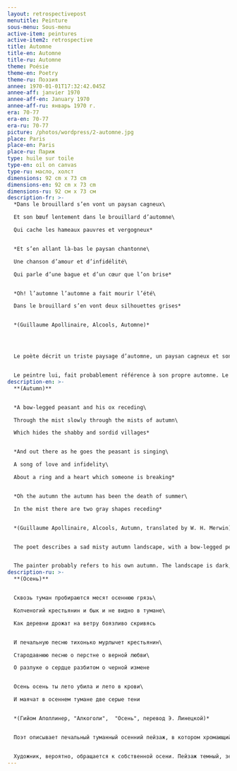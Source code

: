 ```yaml
---
layout: retrospectivepost
menutitle: Peinture
sous-menu: Sous-menu
active-item: peintures
active-item2: retrospective
title: Automne
title-en: Automne
title-ru: Automne
theme: Poésie
theme-en: Poetry
theme-ru: Поэзия
annee: 1970-01-01T17:32:42.045Z
annee-aff: janvier 1970
annee-aff-en: January 1970
annee-aff-ru: январь 1970 г.
era: 70-77
era-en: 70-77
era-ru: 70-77
picture: /photos/wordpress/2-automne.jpg
place: Paris
place-en: Paris
place-ru: Париж
type: huile sur toile
type-en: oil on canvas
type-ru: масло, холст
dimensions: 92 cm x 73 cm
dimensions-en: 92 cm x 73 cm
dimensions-ru: 92 см x 73 см
description-fr: >-
  *Dans le brouillard s’en vont un paysan cagneux\

  Et son bœuf lentement dans le brouillard d’automne\

  Qui cache les hameaux pauvres et vergogneux*


  *Et s’en allant là-bas le paysan chantonne\

  Une chanson d’amour et d’infidélité\

  Qui parle d’une bague et d’un cœur que l’on brise*


  *Oh! l’automne l’automne a fait mourir l’été\

  Dans le brouillard s’en vont deux silhouettes grises*


  *(Guillaume Apollinaire, Alcools, Automne)*




  Le poète décrit un triste paysage d’automne, un paysan cagneux et son bœuf suivent la route dans le brouillard, il pleure un amour perdu.


  Le peintre lui, fait probablement référence à son propre automne. Le paysage est sombre, le sol est terreux, recouvert de feuilles brunes et rouges. Le paysan et en bas du tableau, il a les bras écartés (un bleu, un rouge), il est derrière son bœuf à la croupe noire. On aperçoit au loin les hameaux noirs sur fond de ciel vert. Le soleil est rouge sang.
description-en: >-
  **(Autumn)** 


  *A bow-legged peasant and his ox receding\

  Through the mist slowly through the mists of autumn\

  Which hides the shabby and sordid villages*


  *And out there as he goes the peasant is singing\

  A song of love and infidelity\

  About a ring and a heart which someone is breaking*


  *Oh the autumn the autumn has been the death of summer\

  In the mist there are two gray shapes receding*


  *(Guillaume Apollinaire, Alcools, Autumn, translated by W. H. Merwin)*


  The poet describes a sad misty autumn landscape, with a bow-legged peasant following his ox and weeping for a lost love. 


  The painter probably refers to his own autumn. The landscape is dark, the ground is earthy, littered with brown and red leaves. The peasant at the bottom of the painting has his arms outstretched (one blue, one red), he is behind his black-rumped ox. One can see in the distance the black hamlets against a filthy green and grey sky with a large blood-red sun.
description-ru: >-
  **(Осень)**


  Сквозь туман пробираются месят осеннюю грязь\

  Колченогий крестьянин и бык и не видно в тумане\

  Как деревни дрожат на ветру боязливо скривясь


  И печальную песню тихонько мурлычет крестьянин\

  Стародавнюю песню о перстне о верной любви\

  О разлуке о сердце разбитом о черной измене


  Осень осень ты лето убила и лето в крови\

  И маячат в осеннем тумане две серые тени


  *(Гийом Аполлинер, "Алкоголи",  "Осень", перевод Э. Линецкой)*


  Поэт описывает печальный туманный осенний пейзаж, в котором хромающий крестьянин идет за своим быком и оплакивает потерянную любовь.


  Художник, вероятно, обращается к собственной осени. Пейзаж темный, земля серая, усеяна коричневыми и красными листьями. Крестьянин (фигура внизу картины) протягивает руки (одна синяя, одна красная); мы отчетливо видим и черного быка. Вдалеке видны черные деревушки на фоне грязного зелено-серого неба с большим кроваво-красным солнцем.
---
```


